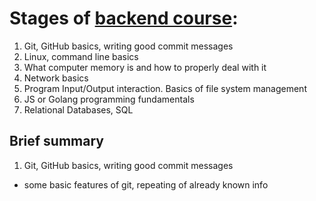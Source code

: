 # Stages of [backend course](https://github.com/kottans/backend):

1. Git, GitHub basics, writing good commit messages
2. Linux, command line basics
3. What computer memory is and how to properly deal with it
4. Network basics
5. Program Input/Output interaction. Basics of file system management
6. JS or Golang programming fundamentals
7. Relational Databases, SQL

## Brief summary

1. Git, GitHub basics, writing good commit messages

- some basic features of git, repeating of already known info
